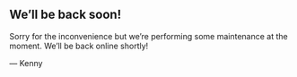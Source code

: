 

<article>
    <h1>We&rsquo;ll be back soon!</h1>
    <div>
        <p>Sorry for the inconvenience but we&rsquo;re performing some maintenance at the moment. We&rsquo;ll be back online shortly!</p>
        <p>&mdash; Kenny</p>
    </div>
</article>


